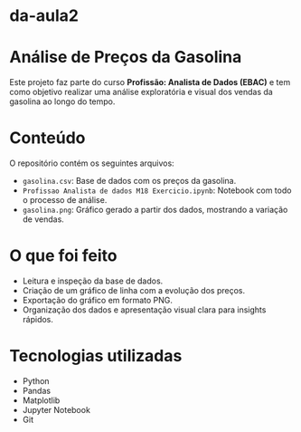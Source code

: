 # da-aula2

# Análise de Preços da Gasolina

Este projeto faz parte do curso **Profissão: Analista de Dados (EBAC)** e tem como objetivo realizar uma análise exploratória e visual dos vendas da gasolina ao longo do tempo.

# Conteúdo

O repositório contém os seguintes arquivos:

- `gasolina.csv`: Base de dados com os preços da gasolina.
- `Profissao Analista de dados M18 Exercicio.ipynb`: Notebook com todo o processo de análise.
- `gasolina.png`: Gráfico gerado a partir dos dados, mostrando a variação de vendas.
  
# O que foi feito

- Leitura e inspeção da base de dados.
- Criação de um gráfico de linha com a evolução dos preços.
- Exportação do gráfico em formato PNG.
- Organização dos dados e apresentação visual clara para insights rápidos.

# Tecnologias utilizadas

- Python
- Pandas
- Matplotlib
- Jupyter Notebook
- Git